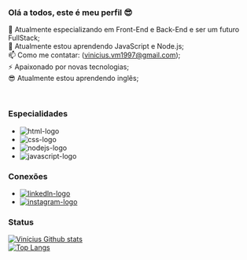### Olá a todos, este é meu perfil 😎

🔭 Atualmente especializando em Front-End e Back-End e ser um futuro FullStack;
<br>
🌱 Atualmente estou aprendendo JavaScript e Node.js;
<br>
📫 Como me contatar: (vinicius.vm1997@gmail.com);
<br>
⚡ Apaixonado por novas tecnologias;
<br>
😎 Atualmente estou aprendendo inglês;

<br>

### Especialidades

- <img src="https://img.shields.io/badge/HTML5-E34F26?style=for-the-badge&logo=html5&logoColor=white" alt="html-logo">
- <img src="https://img.shields.io/badge/CSS3-1572B6?style=for-the-badge&logo=css3&logoColor=white" alt="css-logo">
- <img src="https://img.shields.io/badge/Node.js-43853D?style=for-the-badge&logo=node.js&logoColor=white" alt="nodejs-logo">
- <img src="https://img.shields.io/badge/JavaScript-F7DF1E?style=for-the-badge&logo=javascript&logoColor=black" alt="javascript-logo">

### Conexões 

- <a href="https://www.linkedin.com/in/vinicius-moraes97/"> <img src="https://img.shields.io/badge/LinkedIn-0077B5?style=for-the-badge&logo=linkedin&logoColor=white" alt="linkedln-logo"><a/>
- <a href="https://www.instagram.com/vmooraes_/?next=%2F"> <img src="https://img.shields.io/badge/Instagram-E4405F?style=for-the-badge&logo=instagram&logoColor=white" alt="instagram-logo"><a/>

### Status

[![Vinícius Github stats](https://github-readme-stats.vercel.app/api?username=ViniMoraes97)](https://github.com/anuraghazra/github-readme-stats)
<br>
[![Top Langs](https://github-readme-stats.vercel.app/api/top-langs/?username=ViniMoraes97)](https://github.com/anuraghazra/github-readme-stats)

